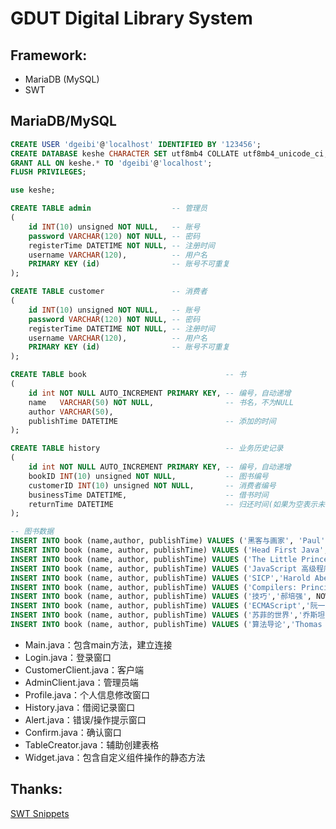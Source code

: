 # GDUT Digital Library System

## Framework:

- MariaDB (MySQL)
- SWT

## MariaDB/MySQL

```sql
CREATE USER 'dgeibi'@'localhost' IDENTIFIED BY '123456';
CREATE DATABASE keshe CHARACTER SET utf8mb4 COLLATE utf8mb4_unicode_ci;
GRANT ALL ON keshe.* TO 'dgeibi'@'localhost';
FLUSH PRIVILEGES;

use keshe;

CREATE TABLE admin                  -- 管理员
(
    id INT(10) unsigned NOT NULL,   -- 账号
    password VARCHAR(120) NOT NULL, -- 密码
    registerTime DATETIME NOT NULL, -- 注册时间
    username VARCHAR(120),          -- 用户名
    PRIMARY KEY (id)                -- 账号不可重复
);

CREATE TABLE customer               -- 消费者
(
    id INT(10) unsigned NOT NULL,   -- 账号
    password VARCHAR(120) NOT NULL, -- 密码
    registerTime DATETIME NOT NULL, -- 注册时间
    username VARCHAR(120),          -- 用户名
    PRIMARY KEY (id)                -- 账号不可重复
);

CREATE TABLE book                               -- 书
(
    id int NOT NULL AUTO_INCREMENT PRIMARY KEY, -- 编号，自动递增
    name   VARCHAR(50) NOT NULL,                -- 书名，不为NULL
    author VARCHAR(50),
    publishTime DATETIME                        -- 添加的时间
);

CREATE TABLE history                            -- 业务历史记录
(
    id int NOT NULL AUTO_INCREMENT PRIMARY KEY, -- 编号，自动递增
    bookID INT(10) unsigned NOT NULL,           -- 图书编号
    customerID INT(10) unsigned NOT NULL,       -- 消费者编号
    businessTime DATETIME,                      -- 借书时间
    returnTime DATETIME                         -- 归还时间(如果为空表示未归还)
);

-- 图书数据
INSERT INTO book (name,author, publishTime) VALUES ('黑客与画家', 'Paul',NOW());
INSERT INTO book (name, author, publishTime) VALUES ('Head First Java','Sierra & Bates', NOW());
INSERT INTO book (name, author, publishTime) VALUES ('The Little Prince','‎Antoine de Saint-Exupéry', NOW());
INSERT INTO book (name, author, publishTime) VALUES ('JavaScript 高级程序设计','Nicholas C.Zakas', NOW());
INSERT INTO book (name, author, publishTime) VALUES ('SICP','Harold Abelson...', NOW());
INSERT INTO book (name, author, publishTime) VALUES ('Compilers: Principles','Alfred V. Aho...', NOW());
INSERT INTO book (name, author, publishTime) VALUES ('技巧','郝培强', NOW());
INSERT INTO book (name, author, publishTime) VALUES ('ECMAScript','阮一峰', NOW());
INSERT INTO book (name, author, publishTime) VALUES ('苏菲的世界','乔斯坦·贾德', NOW());
INSERT INTO book (name, author, publishTime) VALUES ('算法导论','Thomas H.Cormen...', NOW());
```

- Main.java：包含main方法，建立连接
- Login.java：登录窗口
- CustomerClient.java：客户端
- AdminClient.java：管理员端
- Profile.java：个人信息修改窗口
- History.java：借阅记录窗口
- Alert.java：错误/操作提示窗口
- Confirm.java：确认窗口
- TableCreator.java：辅助创建表格
- Widget.java：包含自定义组件操作的静态方法

## Thanks:

[SWT Snippets](http://www.eclipse.org/swt/snippets/)
